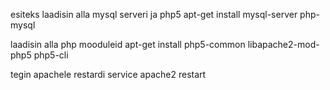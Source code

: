 esiteks laadisin alla mysql serveri ja php5
apt-get install mysql-server php-mysql

laadisin alla php mooduleid
apt-get install php5-common libapache2-mod-php5 php5-cli

tegin apachele restardi
service apache2 restart
